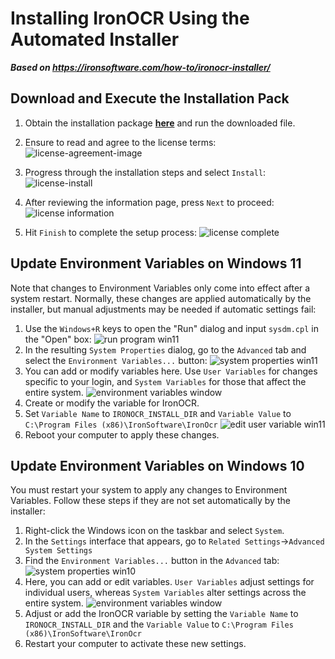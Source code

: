 # Installing IronOCR Using the Automated Installer

***Based on <https://ironsoftware.com/how-to/ironocr-installer/>***


## Download and Execute the Installation Pack

1. Obtain the installation package **[here](https://ironsoftware.com/csharp/ocr/packages/IronOcrInstaller.zip)** and run the downloaded file.
2. Ensure to read and agree to the license terms:
![license-agreement-image](https://ironsoftware.com/static-assets/ocr/how-to/ironocr-installer/license-agreement.webp)

3. Progress through the installation steps and select `Install`:
![license-install](https://ironsoftware.com/static-assets/ocr/how-to/ironocr-installer/license-install.webp)
4. After reviewing the information page, press `Next` to proceed:
![license information](https://ironsoftware.com/static-assets/ocr/how-to/ironocr-installer/license-information.webp)
5. Hit `Finish` to complete the setup process:
![license complete](https://ironsoftware.com/static-assets/ocr/how-to/ironocr-installer/license-complete.webp)

## Update Environment Variables on Windows 11

Note that changes to Environment Variables only come into effect after a system restart. Normally, these changes are applied automatically by the installer, but manual adjustments may be needed if automatic settings fail:

1. Use the `Windows+R` keys to open the "Run" dialog and input `sysdm.cpl` in the "Open" box:
![run program win11](https://ironsoftware.com/static-assets/ocr/how-to/ironocr-installer/run-program-win11.webp)
2. In the resulting `System Properties` dialog, go to the `Advanced` tab and select the `Environment Variables...` button:
![system properties win11](https://ironsoftware.com/static-assets/ocr/how-to/ironocr-installer/system-properties-win11.webp)
3. You can add or modify variables here. Use `User Variables` for changes specific to your login, and `System Variables` for those that affect the entire system.
![environment variables window](https://ironsoftware.com/static-assets/ocr/how-to/ironocr-installer/environment-variables-window.webp)
4. Create or modify the variable for IronOCR.
5. Set `Variable Name` to `IRONOCR_INSTALL_DIR` and `Variable Value` to `C:\Program Files (x86)\IronSoftware\IronOcr`
![edit user variable win11](https://ironsoftware.com/static-assets/ocr/how-to/ironocr-installer/edit-user-variable.webp)
6. Reboot your computer to apply these changes.

## Update Environment Variables on Windows 10

You must restart your system to apply any changes to Environment Variables. Follow these steps if they are not set automatically by the installer:

1. Right-click the Windows icon on the taskbar and select `System`.
2. In the `Settings` interface that appears, go to `Related Settings`->`Advanced System Settings`
3. Find the `Environment Variables...` button in the `Advanced` tab:
![system properties win10](https://ironsoftware.com/static-assets/ocr/how-to/ironocr-installer/system-properties-win10.webp)
4. Here, you can add or edit variables. `User Variables` adjust settings for individual users, whereas `System Variables` alter settings across the entire system.
![environment variables window](https://ironsoftware.com/static-assets/ocr/how-to/ironocr-installer/environment-variables-window.webp)
5. Adjust or add the IronOCR variable by setting the `Variable Name` to `IRONOCR_INSTALL_DIR` and the `Variable Value` to `C:\Program Files (x86)\IronSoftware\IronOcr`
6. Restart your computer to activate these new settings.